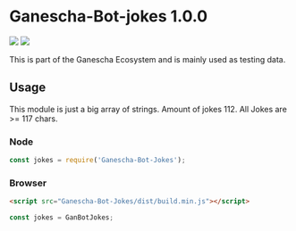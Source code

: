 # Ganescha-Bot-jokes 1.0.0
[![](https://img.shields.io/gitter/room/nwjs/nw.js.svg)](https://gitter.im/GaneschaLabs/Ganescha-Core)
[![](https://img.shields.io/badge/Waffle-Board-orange.svg)](https://waffle.io/GaneschaLabs/Ganescha-Core)

This is part of the Ganescha Ecosystem and is mainly used as testing data.

## Usage

This module is just a big array of strings.
Amount of jokes 112.
All Jokes are >= 117 chars.

### Node
```javascript
const jokes = require('Ganescha-Bot-Jokes');
```

### Browser
```html
<script src="Ganescha-Bot-Jokes/dist/build.min.js"></script>
```

```javascript
const jokes = GanBotJokes;
```
